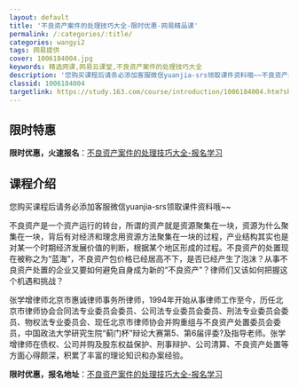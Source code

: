 ```yaml
---
layout: default
title: '不良资产案件的处理技巧大全-限时优惠-网易精品课'
permalink: /:categories/:title/
categories: wangyi2
tags: 网易提供
cover: 1006184004.jpg
keywords: 精选网课,网易云课堂,不良资产案件的处理技巧大全
description: '您购买课程后请务必添加客服微信yuanjia-srs领取课件资料哦~~不良资产是一个资产运行的转台，所谓的资产就是资源聚'
classid: 1006184004
targetlink: https://study.163.com/course/introduction/1006184004.htm?share=1&shareId=1025206652&utm_campaign=share&utm_medium=iphoneShare&utm_source=&utm_u=1025206652
---
```


## 限时特惠

**限时优惠，火速报名**：[不良资产案件的处理技巧大全-报名学习](https://study.163.com/course/introduction/1006184004.htm?share=1&shareId=1025206652&utm_campaign=share&utm_medium=iphoneShare&utm_source=&utm_u=1025206652)

## 课程介绍

您购买课程后请务必添加客服微信yuanjia-srs领取课件资料哦~~

不良资产是一个资产运行的转台，所谓的资产就是资源聚集在一块，资源为什么聚集在一块，背后有对经济和理念用资源方法聚集在一块的过程，产业结构其实也是对某一个时期经济发展价值的判断，根据某个地区形成的过程。不良资产的处置现在被称之为“蓝海”，不良资产包价格已经居高不下，是否已经产生了泡沫？从事不良资产处置的企业又要如何避免自身成为新的“不良资产”？律师们又该如何把握这个机遇和挑战？



张学增律师北京市惠诚律师事务所律师，1994年开始从事律师工作至今，历任北京市律师协会合同法专业委员会委员、公司法专业委员会委员、刑法专业委员会委员、物权法专业委员会、现任北京市律师协会并购重组与不良资产处置委员会委员，中国政法大学研究生院“蓟门杯”辩论大赛第5、第6届评委?及指导老师。张学增律师在债权、公司并购及股东权益保护、刑事辩护、公司清算、不良资产处置等方面心得颇深，积累了丰富的理论知识和办案经验。

**限时优惠，报名地址**：[不良资产案件的处理技巧大全-报名学习](https://study.163.com/course/introduction/1006184004.htm?share=1&shareId=1025206652&utm_campaign=share&utm_medium=iphoneShare&utm_source=&utm_u=1025206652)

